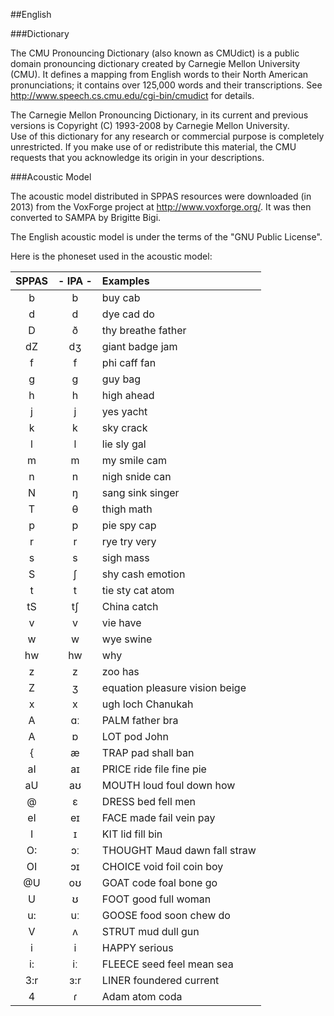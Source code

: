 ##English 

###Dictionary

The CMU Pronouncing Dictionary (also known as CMUdict) is a public domain 
pronouncing dictionary created by Carnegie Mellon University (CMU). 
It defines a mapping from English words to their North American pronunciations;
it contains over 125,000 words and their transcriptions.
See <http://www.speech.cs.cmu.edu/cgi-bin/cmudict> for details.

The Carnegie Mellon Pronouncing Dictionary, in its current and previous 
versions is Copyright (C) 1993-2008 by Carnegie Mellon University.  
Use of this dictionary for any research or commercial purpose is completely 
unrestricted.  If you make use of or redistribute this material, the CMU 
requests that you acknowledge its origin in your descriptions.


###Acoustic Model

The acoustic model distributed in SPPAS resources were downloaded (in 2013) 
from the VoxForge project at <http://www.voxforge.org/>. It was then converted
to SAMPA by Brigitte Bigi.

The English acoustic model is under the terms of the "GNU Public License".

Here is the phoneset used in the acoustic model: 

| SPPAS | - IPA - | Examples           |
|:-----:|:-------:|:-------------------| 
|   b   |   b   | buy cab              |
|   d   |   d   | dye cad do           |    
|   D   |   ð   | thy  breathe  father | 
|  dZ   |  dʒ   | giant  badge  jam    | 
|   f   |   f   | phi  caff  fan       | 
|   g   |   ɡ   | guy  bag             |  
|   h   |   h   | high  ahead          | 
|   j   |   j   | yes  yacht           | 
|   k   |   k   | sky  crack           | 
|   l   |   l   | lie  sly  gal        | 
|   m   |   m   | my  smile  cam       | 
|   n   |   n   | nigh  snide  can     | 
|   N   |   ŋ   | sang  sink  singer   |  
|   T   |   θ   | thigh  math          | 
|   p   |   p   | pie  spy  cap        | 
|   r   |   r   | rye  try  very       | 
|   s   |   s   | sigh  mass           | 
|   S   |   ʃ   | shy  cash  emotion   |  
|   t   |   t   | tie  sty  cat  atom  |  
|  tS   |  tʃ   | China  catch         | 
|   v   |   v   | vie  have            | 
|   w   |   w   | wye  swine           | 
|  hw   |  hw   | why                  | 
|   z   |   z   | zoo  has             | 
|   Z   |   ʒ   | equation  pleasure  vision  beige |   
|   x   |   x   | ugh  loch  Chanukah  |   
|   A   |  ɑː   | PALM  father  bra    | 
|   A   |   ɒ   | LOT  pod  John       | 
|   {   |   æ   | TRAP pad shall  ban  |  
|  aI   |  aɪ   | PRICE ride file  fine  pie   |  
|  aU   |  aʊ   | MOUTH  loud  foul  down  how |  
|   @   |   ɛ   | DRESS  bed  fell  men        | 
|  eI   |  eɪ   | FACE  made  fail  vein  pay  |   
|   I   |   ɪ   | KIT  lid  fill  bin          | 
|  O:   |  ɔː   | THOUGHT  Maud  dawn  fall  straw |   
|  OI   |  ɔɪ   | CHOICE  void  foil  coin  boy  | 
|  @U   |  oʊ   | GOAT  code  foal  bone  go     | 
|   U   |   ʊ   | FOOT  good  full  woman        | 
|  u:   |  uː   | GOOSE  food  soon  chew  do    | 
|   V   |   ʌ   | STRUT  mud  dull  gun          | 
|   i   |   i   | HAPPY  serious                 | 
|  i:   |   iː  | FLEECE  seed  feel  mean  sea  | 
| 3:r   |  ɜ:r  | LINER  foundered  current      | 
|   4   |  ɾ    | Adam  atom  coda  | 

